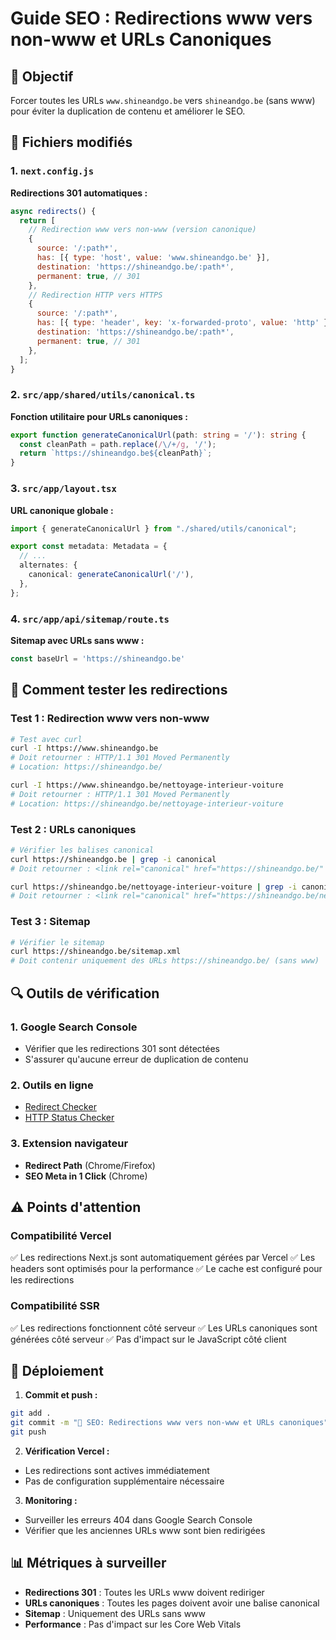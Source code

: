 # Guide SEO : Redirections www vers non-www et URLs Canoniques

## 🎯 Objectif
Forcer toutes les URLs `www.shineandgo.be` vers `shineandgo.be` (sans www) pour éviter la duplication de contenu et améliorer le SEO.

## 📁 Fichiers modifiés

### 1. `next.config.js`
**Redirections 301 automatiques :**
```javascript
async redirects() {
  return [
    // Redirection www vers non-www (version canonique)
    {
      source: '/:path*',
      has: [{ type: 'host', value: 'www.shineandgo.be' }],
      destination: 'https://shineandgo.be/:path*',
      permanent: true, // 301
    },
    // Redirection HTTP vers HTTPS
    {
      source: '/:path*',
      has: [{ type: 'header', key: 'x-forwarded-proto', value: 'http' }],
      destination: 'https://shineandgo.be/:path*',
      permanent: true, // 301
    },
  ];
}
```

### 2. `src/app/shared/utils/canonical.ts`
**Fonction utilitaire pour URLs canoniques :**
```typescript
export function generateCanonicalUrl(path: string = '/'): string {
  const cleanPath = path.replace(/\/+/g, '/');
  return `https://shineandgo.be${cleanPath}`;
}
```

### 3. `src/app/layout.tsx`
**URL canonique globale :**
```typescript
import { generateCanonicalUrl } from "./shared/utils/canonical";

export const metadata: Metadata = {
  // ...
  alternates: {
    canonical: generateCanonicalUrl('/'),
  },
};
```

### 4. `src/app/api/sitemap/route.ts`
**Sitemap avec URLs sans www :**
```typescript
const baseUrl = 'https://shineandgo.be'
```

## 🧪 Comment tester les redirections

### Test 1 : Redirection www vers non-www
```bash
# Test avec curl
curl -I https://www.shineandgo.be
# Doit retourner : HTTP/1.1 301 Moved Permanently
# Location: https://shineandgo.be/

curl -I https://www.shineandgo.be/nettoyage-interieur-voiture
# Doit retourner : HTTP/1.1 301 Moved Permanently
# Location: https://shineandgo.be/nettoyage-interieur-voiture
```

### Test 2 : URLs canoniques
```bash
# Vérifier les balises canonical
curl https://shineandgo.be | grep -i canonical
# Doit retourner : <link rel="canonical" href="https://shineandgo.be/" />

curl https://shineandgo.be/nettoyage-interieur-voiture | grep -i canonical
# Doit retourner : <link rel="canonical" href="https://shineandgo.be/nettoyage-interieur-voiture" />
```

### Test 3 : Sitemap
```bash
# Vérifier le sitemap
curl https://shineandgo.be/sitemap.xml
# Doit contenir uniquement des URLs https://shineandgo.be/ (sans www)
```

## 🔍 Outils de vérification

### 1. Google Search Console
- Vérifier que les redirections 301 sont détectées
- S'assurer qu'aucune erreur de duplication de contenu

### 2. Outils en ligne
- [Redirect Checker](https://redirect-checker.org/)
- [HTTP Status Checker](https://httpstatus.io/)

### 3. Extension navigateur
- **Redirect Path** (Chrome/Firefox)
- **SEO Meta in 1 Click** (Chrome)

## ⚠️ Points d'attention

### Compatibilité Vercel
✅ Les redirections Next.js sont automatiquement gérées par Vercel
✅ Les headers sont optimisés pour la performance
✅ Le cache est configuré pour les redirections

### Compatibilité SSR
✅ Les redirections fonctionnent côté serveur
✅ Les URLs canoniques sont générées côté serveur
✅ Pas d'impact sur le JavaScript côté client

## 🚀 Déploiement

1. **Commit et push :**
```bash
git add .
git commit -m "🔧 SEO: Redirections www vers non-www et URLs canoniques"
git push
```

2. **Vérification Vercel :**
- Les redirections sont actives immédiatement
- Pas de configuration supplémentaire nécessaire

3. **Monitoring :**
- Surveiller les erreurs 404 dans Google Search Console
- Vérifier que les anciennes URLs www sont bien redirigées

## 📊 Métriques à surveiller

- **Redirections 301** : Toutes les URLs www doivent rediriger
- **URLs canoniques** : Toutes les pages doivent avoir une balise canonical
- **Sitemap** : Uniquement des URLs sans www
- **Performance** : Pas d'impact sur les Core Web Vitals 